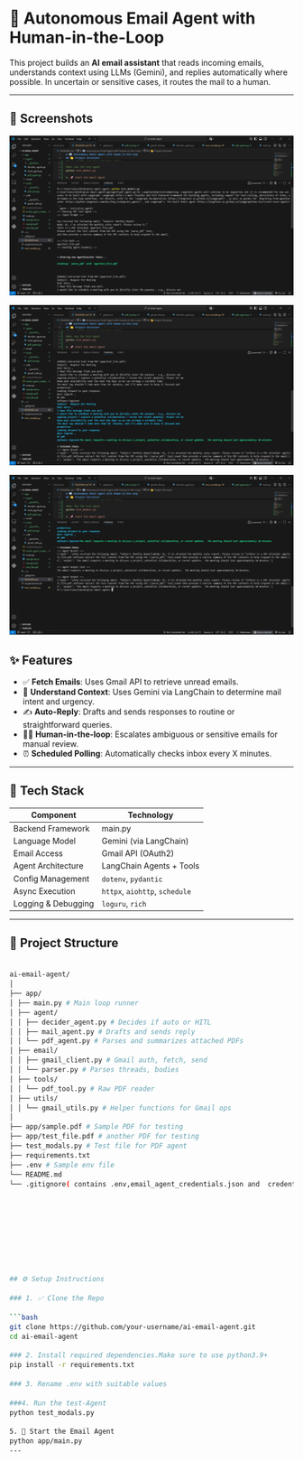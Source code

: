 ﻿# 📧 Autonomous Email Agent with Human-in-the-Loop

This project builds an **AI email assistant** that reads incoming emails, understands context using LLMs (Gemini), and replies automatically where possible. In uncertain or sensitive cases, it routes the mail to a human.

---

## 📱 Screenshots


 ![Screenshot1](screenshots/1.png)

  

 ![Screenshot2](screenshots/2.png)  
  

![Screenshot3](screenshots/3.png)  

## ✨ Features

- ✅ **Fetch Emails**: Uses Gmail API to retrieve unread emails.
- 🧠 **Understand Context**: Uses Gemini via LangChain to determine mail intent and urgency.
- ✍️ **Auto-Reply**: Drafts and sends responses to routine or straightforward queries.
- 👨‍💼 **Human-in-the-loop**: Escalates ambiguous or sensitive emails for manual review.
- ⏰ **Scheduled Polling**: Automatically checks inbox every X minutes.

---

## 🧱 Tech Stack

| Component            | Technology                      |
|---------------------|----------------------------------|
| Backend Framework    | main.py                          |
| Language Model       | Gemini (via LangChain)           |
| Email Access         | Gmail API (OAuth2)               |
| Agent Architecture   | LangChain Agents + Tools         |
| Config Management    | `dotenv`, `pydantic`             |
| Async Execution      | `httpx`, `aiohttp`, `schedule`   |
| Logging & Debugging  | `loguru`, `rich`                 |

---

## 📁 Project Structure

```bash

ai-email-agent/
│
├── app/
│ ├── main.py # Main loop runner
│ ├── agent/
│ │ ├── decider_agent.py # Decides if auto or HITL
│ │ ├── mail_agent.py # Drafts and sends reply
│ │ └── pdf_agent.py # Parses and summarizes attached PDFs
│ ├── email/
│ │ ├── gmail_client.py # Gmail auth, fetch, send
│ │ └── parser.py # Parses threads, bodies
│ ├── tools/
│ │ └── pdf_tool.py # Raw PDF reader
│ ├── utils/
│ │ └── gmail_utils.py # Helper functions for Gmail ops
│
├── app/sample.pdf # Sample PDF for testing
├── app/test_file.pdf # another PDF for testing
├── test_modals.py # Test file for PDF agent
├── requirements.txt
├── .env # Sample env file
└── README.md
└── .gitignore( contains .env,email_agent_credentials.json and  credentials.json )





  



## ⚙️ Setup Instructions

### 1. ✅ Clone the Repo

```bash
git clone https://github.com/your-username/ai-email-agent.git
cd ai-email-agent

### 2. Install required dependencies.Make sure to use python3.9+
pip install -r requirements.txt

### 3. Rename .env with suitable values

###4. Run the test-Agent
python test_modals.py

5. 🚀 Start the Email Agent
python app/main.py
---
